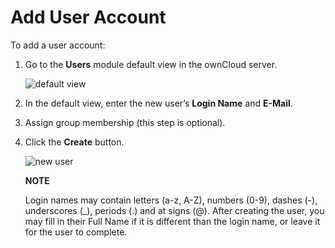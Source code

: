 # Add User Account  

To add a user account:  

1. Go to the **Users** module default view in the ownCloud server.  
    
   ![default view](https://doc.owncloud.com/server/10.6/admin_manual/_images/configuration/user/users-page.png " default view")  

2. In the default view, enter the new user’s **Login Name** and **E-Mail**.  

3. Assign group membership (this step is optional).  

4. Click the **Create** button.   

   ![new user](https://doc.owncloud.com/server/10.6/admin_manual/_images/configuration/user/users-page-new-user.png "new user")  

    **NOTE**  

    Login names may contain letters (a-z, A-Z), numbers (0-9), dashes (-), underscores (_), periods (.) and at 
    signs (@). After creating the user, you may fill in their Full Name if it is different than the login name, 
    or leave it for the user to complete.  
